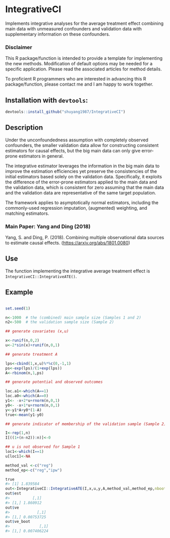 
<!-- README.md is generated from README.Rmd. Please edit that file -->

# IntegrativeCI

Implements integrative analyses for the average treatment effect
combining main data with unmeasured confounders and validation data with
supplementary information on these
confounders.

### Disclaimer

This R package/function is intended to provide a template for implementing the new methods. Modification of default options may be needed for a specific application. Please read the associated articles for method details.  

To proficient R programmers who are interested in advancing this R package/function, please contact me and I am happy to work together. 

## Installation with `devtools`:

``` r
devtools::install_github("shuyang1987/IntegrativeCI")
```

## Description

Under the unconfoundedness assumption with completely observed
confounders, the smaller validation data allow for constructing
consistent estimators for causal effects, but the big main data can only
give error-prone estimators in general.

The integrative estimator leverages the information in the big main data
to improve the estimation efficiencies yet preserve the consistencies of
the initial estimators based solely on the validation data.
Specifically, it exploits the difference of the error-prone estimators
applied to the main data and the validation data, which is consistent
for zero assuming that the main data and the validation data are
representative of the same target population.

The framework applies to asymptotically normal estimators, including the
commonly-used regression imputation, (augmented) weighting, and matching
estimators.

### Main Paper: Yang and Ding (2018)

Yang, S. and Ding, P. (2018). Combining multiple observational data
sources to estimate causal effects. (<https://arxiv.org/abs/1801.0080>)

## Use

The function implementing the integrative average treatment effect is
`IntegrativeCI::IntegrativeATE()`.

## Example

``` r

set.seed(1)

n<-1000  # the (combined) main sample size (Samples 1 and 2)
n2<-500  # the validation sample size (Sample 2)

## generate covariates (x,u)

x<-runif(n,0,2)
u<-2*sin(x)+runif(n,0,1)

## generate treatment A

lps<-cbind(1,x,u)%*%c(0,-1,1)
ps<-exp(lps)/(1+exp(lps))
A<-rbinom(n,1,ps)

## generate potential and observed outcomes

loc.a1<-which(A==1)
loc.a0<-which(A==0)
y1<- -x+2*u+rnorm(n,0,1)
y0<- -x+1*u+rnorm(n,0,1)
y<-y1*A+y0*(1-A)
true<-mean(y1-y0)

## generate indicator of membership of the validation sample (Sample 2)

I<-rep(1,n)
I[((1+(n-n2)):n)]<-0

## u is not observed for Sample 1
loc1<-which(I==1)
u[loc1]<-NA

method_val <-c("reg")
method_ep<-c("reg","ipw")

true
#> [1] 1.839584
out<-IntegrativeCI::IntegrativeATE(I,x,u,y,A,method_val,method_ep,nboot=50)
out$est
#>          [,1]
#> [1,] 1.860912
out$ve
#>            [,1]
#> [1,] 0.00753725
out$ve_boot
#>             [,1]
#> [1,] 0.007406224
```

